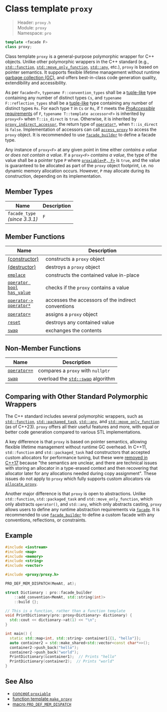 # Class template `proxy`

> Header: `proxy.h`  
> Module: `proxy`  
> Namespace: `pro`

```cpp
template <facade F>
class proxy;
```

Class template `proxy` is a general-purpose polymorphic wrapper for C++ objects. Unlike other polymorphic wrappers in the C++ standard (e.g., [`std::function`](https://en.cppreference.com/w/cpp/utility/functional/function), [`std::move_only_function`](https://en.cppreference.com/w/cpp/utility/functional/move_only_function), [`std::any`](https://en.cppreference.com/w/cpp/utility/any), etc.), `proxy` is based on pointer semantics. It supports flexible lifetime management without runtime [garbage collection (GC)](https://en.wikipedia.org/wiki/Garbage_collection_(computer_science)), and offers best-in-class code generation quality, extendibility and accessibility.

As per `facade<F>`, `typename F::convention_types` shall be a [tuple-like](https://en.cppreference.com/w/cpp/utility/tuple/tuple-like) type containing any number of distinct types `Cs`, and `typename F::reflection_types` shall be a [tuple-like](https://en.cppreference.com/w/cpp/utility/tuple/tuple-like) type containing any number of distinct types `Rs`. For each type `T` in `Cs` or `Rs`, if `T` meets the [*ProAccessible* requirements](../ProAccessible.md) of `F`, `typename T::template accessor<F>` is inherited by `proxy<F>` when `T::is_direct` is `true`. Otherwise, it is inherited by [`proxy_indirect_accessor`](../proxy_indirect_accessor.md), the return type of [`operator*`](indirection.md), when `T::is_direct` is `false`. Implementation of accessors can call [`access_proxy`](../access_proxy.md) to access the `proxy` object. It is recommended to use [`facade_builder`](../basic_facade_builder/README.md) to define a facade type.

Any instance of `proxy<F>` at any given point in time either *contains a value* or *does not contain a value*. If a `proxy<F>` *contains a value*, the type of the value shall be a pointer type `P`  where [`proxiable<P, F>`](../proxiable.md) is `true`, and the value is guaranteed to be allocated as part of the `proxy` object footprint, i.e. no dynamic memory allocation occurs. However, `P` may allocate during its construction, depending on its implementation.

## Member Types

| Name                               | Description |
| ---------------------------------- | ----------- |
| `facade_type`<br />*(since 3.3.1)* | `F`         |

## Member Functions

| Name                                                 | Description                                        |
| ---------------------------------------------------- | -------------------------------------------------- |
| [(constructor)](constructor.md)                      | constructs a `proxy` object                        |
| [(destructor)](destructor.md)                        | destroys a `proxy` object                          |
| [`emplace`](emplace.md)                              | constructs the contained value in-place            |
| [`operator bool`<br />`has_value`](operator_bool.md) | checks if the `proxy` contains a value             |
| [`operator->`<br />`operator*`](indirection.md)      | accesses the accessors of the indirect conventions |
| [`operator=`](assignment.md)                         | assigns a `proxy` object                           |
| [`reset`](reset.md)                                  | destroys any contained value                       |
| [`swap`](swap.md)                                    | exchanges the contents                             |

## Non-Member Functions

| Name                                        | Description                                                  |
| ------------------------------------------- | ------------------------------------------------------------ |
| [`operator==`](friend_operator_equality.md) | compares a `proxy` with `nullptr`                            |
| [`swap`](friend_swap.md)                    | overload the [`std::swap`](https://en.cppreference.com/w/cpp/algorithm/swap) algorithm |

## Comparing with Other Standard Polymorphic Wrappers

The C++ standard includes several polymorphic wrappers, such as [`std::function`](https://en.cppreference.com/w/cpp/utility/functional/function/function), [`std::packaged_task`](https://en.cppreference.com/w/cpp/thread/packaged_task), [`std::any`](https://en.cppreference.com/w/cpp/utility/any/any), and [`std::move_only_function`](https://en.cppreference.com/w/cpp/utility/functional/move_only_function/move_only_function) (as of C++23). `proxy` offers all their useful features and more, with equal or better code generation compared to various STL implementations.

A key difference is that `proxy` is based on pointer semantics, allowing flexible lifetime management without runtime GC overhead. In C++11, `std::function` and `std::packaged_task` had constructors that accepted custom allocators for performance tuning, but these were [removed in C++17](https://www.open-std.org/jtc1/sc22/wg21/docs/papers/2016/p0302r1.html) because "the semantics are unclear, and there are technical issues with storing an allocator in a type-erased context and then recovering that allocator later for any allocations needed during copy assignment". These issues do not apply to `proxy` which fully supports custom allocators via [`allocate_proxy`](../allocate_proxy.md).

Another major difference is that `proxy` is open to abstractions. Unlike `std::function`, `std::packaged_task` and `std::move_only_function`, which only abstracts `operator()`, and `std::any`, which only abstracts casting, `proxy` allows users to define any runtime abstraction requirements via [`facade`](../facade.md). It is recommended to use [`facade_builder`](../basic_facade_builder/README.md) to define a custom facade with any conventions, reflections, or constraints.

## Example

```cpp
#include <iostream>
#include <map>
#include <memory>
#include <string>
#include <vector>

#include <proxy/proxy.h>

PRO_DEF_MEM_DISPATCH(MemAt, at);

struct Dictionary : pro::facade_builder
    ::add_convention<MemAt, std::string(int)>
    ::build {};

// This is a function, rather than a function template
void PrintDictionary(pro::proxy<Dictionary> dictionary) {
  std::cout << dictionary->at(1) << "\n";
}

int main() {
  static std::map<int, std::string> container1{{1, "hello"}};
  auto container2 = std::make_shared<std::vector<const char*>>();
  container2->push_back("hello");
  container2->push_back("world");
  PrintDictionary(&container1);  // Prints "hello"
  PrintDictionary(container2);  // Prints "world"
}
```

## See Also

- [concept `proxiable`](../proxiable.md)
- [function template `make_proxy`](../make_proxy.md)
- [macro `PRO_DEF_MEM_DISPATCH`](../PRO_DEF_MEM_DISPATCH.md)
